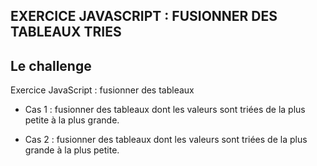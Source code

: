 ## EXERCICE JAVASCRIPT : FUSIONNER DES TABLEAUX TRIES

## Le challenge

Exercice JavaScript : fusionner des tableaux

- Cas 1 : fusionner des tableaux dont les valeurs sont triées de la plus petite à la plus grande.

- Cas 2 : fusionner des tableaux dont les valeurs sont triées de la plus grande à la plus petite.

